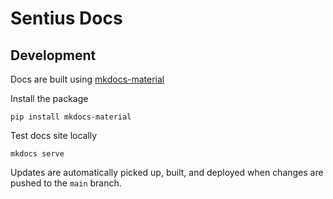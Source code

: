 # Sentius Docs

## Development
Docs are built using [mkdocs-material](https://squidfunk.github.io/mkdocs-material/)

Install the package
```shell
pip install mkdocs-material
```

Test docs site locally
```shell
mkdocs serve
```

Updates are automatically picked up, built, and deployed when changes are pushed to the `main` branch.
